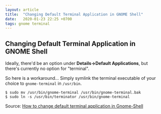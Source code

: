 ```yaml
---
layout: article
title:  "Changing Default Terminal Application in GNOME Shell"
date:   2020-01-23 22:25 +0700
tags: gnome terminal
---
```

## Changing Default Terminal Application in GNOME Shell

Ideally, there'd be an option under **Details->Default Applications**, but there's currently no option for "terminal".

So here is a workaround...
Simply symlink the terminal executable of your choice to `gnome-terminal` in `/usr/bin`.

```
$ sudo mv /usr/bin/gnome-terminal /usr/bin/gnome-terminal.bak
$ sudo ln -s /usr/bin/terminator /usr/bin/gnome-terminal
```

Source: [How to change default terminal application in Gnome-Shell](https://askubuntu.com/questions/749832/how-to-change-default-terminal-application-in-gnome-shell#751146)
